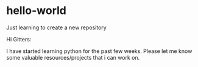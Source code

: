 # hello-world
Just learning to create a new repository

Hi Gitters:

I have started learning python for the past few weeks.
Please let me know some valuable resources/projects that i can work on.
